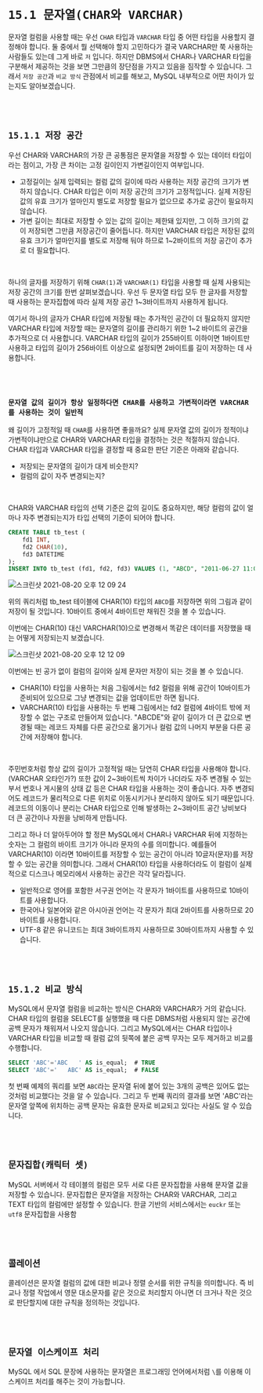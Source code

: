 # `15.1 문자열(CHAR와 VARCHAR)`

문자열 컬럼을 사용할 때는 우선 `CHAR` 타입과 `VARCHAR` 타입 중 어떤 타입을 사용할지 결정해야 합니다. 
둘 중에서 뭘 선택해야 할지 고민하다가 결국 VARCHAR만 쭉 사용하는 사람들도 있는데 그게 바로 `저` 입니다.
하지만 DBMS에서 CHAR나 VARCHAR 타입을 구분해서 제공하는 것을 보면 그만큼의 장단점을 가지고 있음을 짐작할 수 있습니다. 
그래서 `저장 공간`과 `비교 방식` 관점에서 비교를 해보고, MySQL 내부적으로 어떤 차이가 있는지도 알아보겠습니다.

<br> <br>

## `15.1.1 저장 공간`

우선 CHAR와 VARCHAR의 가장 큰 공통점은 문자열을 저장할 수 있는 데이터 타입이라는 점이고, 가장 큰 차이는 고정 길이인지 가변길이인지 여부입니다. 

- 고정길이는 실제 입력되는 컬럼 값의 길이에 따라 사용하는 저장 공간의 크기가 변하지 않습니다. CHAR 타입은 이미 저장 공간의 크기가 고정적입니다. 실제 저장된 값의 유효 크기가 얼마인지 별도로 저장할 필요가 없으므로 추가로 공간이 필요하지 않습니다.
- 가변 길이는 최대로 저장할 수 있는 값의 길이는 제한돼 있지만, 그 이하 크기의 값이 저장되면 그만큼 저장공간이 줄어듭니다. 하지만 VARCHAR 타입은 저장된 값의 유효 크기가 얼마인지를 별도로 저장해 둬야 하므로 1~2바이트의 저장 공간이 추가로 더 필요합니다.

<br>

하나의 글자를 저장하기 위해 `CHAR(1)`과 `VARCHAR(1)` 타입을 사용할 때 실제 사용되는 저장 공간의 크기를 한번 살펴보겠습니다. 
우선 두 문자열 타입 모두 한 글자를 저장할 때 사용하는 문자집합에 따라 실제 저장 공간 1~3바이트까지 사용하게 됩니다.

여기서 하나의 글자가 CHAR 타입에 저장될 때는 추가적인 공간이 더 필요하지 않지만 VARCHAR 타입에 저장할 때는 문자열의 길이를 관리하기 위한 1~2 바이트의 공간을 추가적으로 더 사용합니다. VARCHAR 타입의 길이가 255바이트 이하이면 1바이트만 사용하고 타입의 길이가 256바이트 이상으로 설정되면 2바이트를 길이 저장하는 데 사용합니다.

<br> <br>

### `문자열 값의 길이가 항상 일정하다면 CHAR를 사용하고 가변적이라면 VARCHAR를 사용하는 것이 일반적`

왜 길이가 고정적일 때 `CHAR`를 사용하면 좋을까요? 실제 문자열 값의 길이가 정적이냐 가변적이냐만으로 CHAR와 VARCHAR 타입을 결정하는 것은 적절하지 않습니다. CHAR 타입과 VARCHAR 타입을 결정할 때 중요한 판단 기준은 아래와 같습니다.

- 저장되는 문자열의 길이가 대게 비슷한지?
- 컬럼의 값이 자주 변경되는지?

<br>

CHAR와 VARCHAR 타입의 선택 기준은 값의 길이도 중요하지만, 해당 컬럼의 값이 얼마나 자주 변경되는지가 타입 선택의 기준이 되어야 합니다. 

```sql
CREATE TABLE tb_test (
    fd1 INT,
    fd2 CHAR(10),
    fd3 DATETIME
);
INSERT INTO tb_test (fd1, fd2, fd3) VALUES (1, "ABCD", "2011-06-27 11:02:11")
```

![스크린샷 2021-08-20 오후 12 09 24](https://user-images.githubusercontent.com/45676906/130173176-e3fefb27-ed96-4cf3-a11d-2ff3d546dffb.png)

위의 쿼리처럼 tb_test 테이블에 CHAR(10) 타입의 `ABCD`를 저장하면 위의 그림과 같이 저장이 될 것입니다. 10바이트 중에서 4바이트만 채워진 것을 볼 수 있습니다.

이번에는 CHAR(10) 대신 VARCHAR(10)으로 변경해서 똑같은 데이터를 저장했을 때는 어떻게 저장되는지 보겠습니다.

![스크린샷 2021-08-20 오후 12 12 09](https://user-images.githubusercontent.com/45676906/130173371-c92228ce-e6e1-4f97-b54f-a5f5da086b66.png)

이번에는 빈 공가 없이 컬럼의 길이와 실제 문자만 저장이 되는 것을 볼 수 있습니다. 

- CHAR(10) 타입을 사용하는 처음 그림에서는 fd2 컬럼을 위해 공간이 10바이트가 준비되어 있으므로 그냥 변경되는 값을 업데이트만 하면 됩니다.
- VARCHAR(10) 타입을 사용하는 두 번째 그림에서는 fd2 컬럼에 4바이트 밖에 저장할 수 없는 구조로 만들어져 있습니다. "ABCDE"와 같이 길이가 더 큰 값으로 변경될 때는 레코드 자체를 다른 공간으로 옮기거나 컬럼 값의 나머지 부분을 다른 공간에 저장해야 합니다.

<br>

주민번호처럼 항상 값의 길이가 고정적일 때는 당연히 CHAR 타입을 사용해야 합니다.(VARCHAR 오타인가?) 또한 값이 2~3바이트씩 차이가 나더라도 자주 변경될 수 있는 부서 번호나 게시물의 상태 값 등은 CHAR 타입을 사용하는 것이 좋습니다.
자주 변경되어도 레코드가 물리적으로 다른 위치로 이동시키거나 분리하지 않아도 되기 때문입니다.
레코드의 이동이나 분리는 CHAR 타입으로 인해 발생하는 2~3바이트 공간 낭비보다 더 큰 공간이나 자원을 낭비하게 만듭니다.

그리고 하나 더 알아두어야 할 정믄 MySQL에서 CHAR나 VARCHAR 뒤에 지정하는 숫자는 그 컬럼의 바이트 크기가 아니라 문자의 수를 의미합니다. 예를들어 VARCHAR(10) 이라면 10바이트를 저장할 수 있는 공간이 아니라 10글자(문자)를 저장할 수 있는 공간을 의미합니다.
그래서 CHAR(10) 타입을 사용하더라도 이 컬럼이 실제적으로 디스크나 메모리에서 사용하는 공간은 각각 달라집니다.

- 일반적으로 영어를 포함한 서구권 언어는 각 문자가 1바이트를 사용하므로 10바이트를 사용합니다.
- 한국어나 일본어와 같은 아시아권 언어는 각 문자가 최대 2바이트를 사용하므로 20바이트를 사용합니다.
- UTF-8 같은 유니코드는 최대 3바이트까지 사용하므로 30바이트까지 사용할 수 있습니다.

<br> <br>

## `15.1.2 비교 방식`

MySQL에서 문자열 컬럼을 비교하는 방식은 CHAR와 VARCHAR가 거의 같습니다. CHAR 타입의 컬럼을 SELECT를 실행했을 때 다른 DBMS처럼 사용되지 않는 공간에 공백 문자가 채워져서 나오지 않습니다.
그리고 MySQL에서는 CHAR 타입이나 VARCHAR 타입을 비교할 때 컬럼 값의 뒷쪽에 붙은 공백 무자는 모두 제거하고 비교를 수행합니다.

```sql
SELECT 'ABC'='ABC   ' AS is_equal;  # TRUE
SELECT 'ABC'='   ABC' AS is_equal;  # FALSE
```

첫 번째 예제의 쿼리를 보면 `ABC`라는 문자열 뒤에 붙어 있는 3개의 공백은 있어도 없는 것처럼 비교했다는 것을 알 수 있습니다. 그리고 두 번째 쿼리의 결과를 보면 'ABC'라는 문자열 앞쪽에 위치하는 공백 문자는 유효한 문자로 비교되고 있다는 사실도 알 수 있습니다.

<br> <br>

## `문자집합(캐릭터 셋)`

MySQL 서버에서 각 테이블의 컬럼은 모두 서로 다른 문자집합을 사용해 문자열 값을 저장할 수 있습니다. 
문자집합은 문자열을 저장하는 CHAR와 VARCHAR, 그리고 TEXT 타입의 컬럼에만 설정할 수 있습니다.
한글 기반의 서비스에서는 `euckr` 또는 `utf8` 문자집합을 사용함

<br> <br>

## `콜레이션`

콜레이션은 문자열 컬럼의 값에 대한 비교나 정렬 순서를 위한 규칙을 의미합니다. 즉 비교나 정렬 작업에서 영문 대소문자를 같은 것으로 처리할지 아니면 더 크거나 작은 것으로 판단할지에 대한 규칙을 정의하는 것입니다.

<br> <br>

## `문자열 이스케이프 처리`

MySQL 에서 SQL 문장에 사용하는 문자열은 프로그래밍 언어에서처럼 `\`를 이용해 이스케이프 처리를 해주는 것이 가능합니다.

<br>

